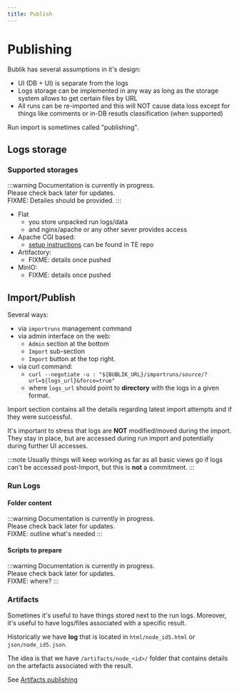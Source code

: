```yaml
---
title: Publish
---
```


# Publishing

Bublik has several assumptions in it's design:

 - UI (DB + UI) is separate from the logs
 - Logs storage can be implemented in any way as long as the storage system allows to get certain files by URL
 - All runs can be re-imported and this will NOT cause data loss except for things like comments or in-DB resutls classification (when supported)

Run import is sometimes called "publishing".

## Logs storage

### Supported storages

:::warning
Documentation is currently in progress. <br />
Please check back later for updates.<br />
FIXME: Detailes should be provided.
:::


 - Flat
   - you store unpacked run logs/data
   - and nginx/apache or any other sever provides access
 - Apache CGI based:
   - [setup instructions](https://github.com/ts-factory/test-environment/tree/main/tools/log_server) can be found in TE repo
 - Artifactory:
   - FIXME: details once pushed
 - MinIO:
   - FIXME: details once pushed

## Import/Publish

Several ways:

 - via `importruns` management command
 - via admin interface on the web:
   - `Admin` section at the bottom
   - `Import` sub-section
   - `Import` button at the top right.
 - via curl command:
   - `curl --negotiate -u : "${BUBLIK_URL}/importruns/source/?url=${logs_url}&force=true"`
   - where `logs_url` should point to **directory** with the logs in a given format.

Import section contains all the details regarding latest import attempts and if
they were successful.

It's important to stress that logs are **NOT** modified/moved during the import.
They stay in place, but are accessed during run import and potentially during
further UI accesses.

:::note
Usually things will keep working as far as all
basic views go if logs can't be accessed post-Import, but this is **not** a
commitment.
:::

### Run Logs

#### Folder content

:::warning
Documentation is currently in progress. <br />
Please check back later for updates.<br />
FIXME: outline what's needed
:::


#### Scripts to prepare

:::warning
Documentation is currently in progress. <br />
Please check back later for updates.<br />
FIXME: where?
:::


### Artifacts

Sometimes it's useful to have things stored next to the run logs. Moreover, it's
useful to have logs/files associated with a specific result.

Historically we have **log** that is located in `html/node_id5.html` or
`json/node_id5.json`.

The idea is that we have `/artifacts/node_<id>/` folder that contains details on
the artefacts associated with the result.

See [Artifacts publishing](./01-artifacts.md)
